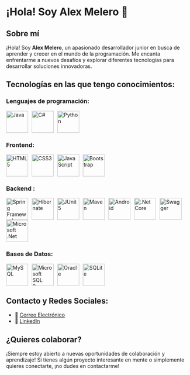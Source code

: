 # ¡Hola! Soy Alex Melero 👋

## Sobre mí
¡Hola! Soy **Alex Melero**, un apasionado desarrollador junior en busca de aprender y crecer en el mundo de la programación. Me encanta enfrentarme a nuevos desafíos y explorar diferentes tecnologías para desarrollar soluciones innovadoras.

## Tecnologías en las que tengo conocimientos:

### Lenguajes de programación:
<div style="display: flex; flex-wrap: wrap;">
  <img src="https://cdn.jsdelivr.net/gh/devicons/devicon@latest/icons/java/java-original-wordmark.svg" alt="Java" width="60" style="margin-right: 10px"/>
  <img src="https://cdn.jsdelivr.net/gh/devicons/devicon@latest/icons/csharp/csharp-original.svg" alt="C#" width="60" style="margin-right: 10px"/>
  <img src="https://cdn.jsdelivr.net/gh/devicons/devicon@latest/icons/python/python-original-wordmark.svg" alt="Python" width="60" style="margin-right: 10px"/>      
</div>

### Frontend:
<div style="display: flex; flex-wrap: wrap;">
  <img src="https://cdn.jsdelivr.net/gh/devicons/devicon@latest/icons/html5/html5-original-wordmark.svg" alt="HTML5" width="60" style="margin-right: 10px"/>
  <img src="https://cdn.jsdelivr.net/gh/devicons/devicon@latest/icons/css3/css3-original-wordmark.svg" alt="CSS3" width="60" style="margin-right: 10px"/>
  <img src="https://cdn.jsdelivr.net/gh/devicons/devicon@latest/icons/javascript/javascript-original.svg" alt="JavaScript" width="60" style="margin-right: 10px"/>
  <img src="https://cdn.jsdelivr.net/gh/devicons/devicon@latest/icons/bootstrap/bootstrap-original-wordmark.svg" alt="Bootstrap" width="60" style="margin-right: 10px"/>
</div>

### Backend :
<div style="display: flex; flex-wrap: wrap;">
  <img src="https://cdn.jsdelivr.net/gh/devicons/devicon@latest/icons/spring/spring-original-wordmark.svg" alt="Spring Framework" width="60" style="margin-right: 10px"/>
  <img src="https://cdn.jsdelivr.net/gh/devicons/devicon@latest/icons/hibernate/hibernate-original-wordmark.svg" alt="Hibernate" width="60" style="margin-right: 10px"/>
  <img src="https://cdn.jsdelivr.net/gh/devicons/devicon@latest/icons/maven/maven-original-wordmark.svg" alt="JUnit5" width="60" style="margin-right: 10px"/>      
  <img src="https://cdn.jsdelivr.net/gh/devicons/devicon@latest/icons/junit/junit-plain-wordmark.svg"  alt="Maven" width="60" style="margin-right: 10px"/>
  <img src="https://cdn.jsdelivr.net/gh/devicons/devicon@latest/icons/android/android-original-wordmark.svg" alt="Android" width="60" style="margin-right: 10px" />
  <img src="https://cdn.jsdelivr.net/gh/devicons/devicon@latest/icons/dotnetcore/dotnetcore-original.svg" alt=".Net Core" width="60" style="margin-right: 10px"/>
  <img src="https://cdn.jsdelivr.net/gh/devicons/devicon@latest/icons/swagger/swagger-original-wordmark.svg" alt="Swagger" width="60" style="margin-right: 10px"/>
  <img src="https://cdn.jsdelivr.net/gh/devicons/devicon@latest/icons/dot-net/dot-net-original-wordmark.svg" alt="Microsoft .Net" width="60" style="margin-right: 10px"/>     
</div>

### Bases de Datos:
<div style="display: flex; flex-wrap: wrap;">
  <img src="https://cdn.jsdelivr.net/gh/devicons/devicon@latest/icons/mysql/mysql-original-wordmark.svg" alt="MySQL" width="60" style="margin-right: 10px"/>
  <img src="https://cdn.jsdelivr.net/gh/devicons/devicon@latest/icons/microsoftsqlserver/microsoftsqlserver-original-wordmark.svg" alt="Microsoft SQL Server" width="60" style="margin-right: 10px"/>
  <img src="https://cdn.jsdelivr.net/gh/devicons/devicon@latest/icons/oracle/oracle-original.svg" alt="Oracle" width="60" style="margin-right: 10px"/>
  <img src="https://cdn.jsdelivr.net/gh/devicons/devicon@latest/icons/sqlite/sqlite-original-wordmark.svg" alt="SQLite" width="60" style="margin-right: 10px" />
</div>


## Contacto y Redes Sociales:

- 📧 [Correo Electrónico](mailto:alejandroama88@gmail.com)
- 🔗 [LinkedIn](https://www.linkedin.com/in/alejandro-melero-araujo-03669526b/)

## ¿Quieres colaborar?
¡Siempre estoy abierto a nuevas oportunidades de colaboración y aprendizaje! Si tienes algún proyecto interesante en mente o simplemente quieres conectarte, ¡no dudes en contactarme!
